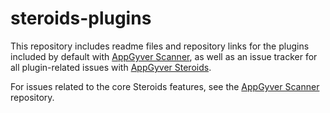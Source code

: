 steroids-plugins
================

This repository includes readme files and repository links for the plugins included by default with [AppGyver Scanner](https://github.com/AppGyver/scanner), as well as an issue tracker for all plugin-related issues with [AppGyver Steroids](http://www.appgyver.com/steroids).

For issues related to the core Steroids features, see the [AppGyver Scanner](https://github.com/AppGyver/scanner) repository.
